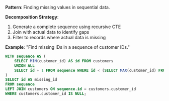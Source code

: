 **Pattern**: Finding missing values in sequential data.

**Decomposition Strategy**:

1. Generate a complete sequence using recursive CTE
2. Join with actual data to identify gaps
3. Filter to records where actual data is missing

**Example**: "Find missing IDs in a sequence of customer IDs."

```SQL
WITH sequence AS (
    SELECT MIN(customer_id) AS id FROM customers
    UNION ALL
    SELECT id + 1 FROM sequence WHERE id < (SELECT MAX(customer_id) FROM customers)
)
SELECT id AS missing_id
FROM sequence
LEFT JOIN customers ON sequence.id = customers.customer_id
WHERE customers.customer_id IS NULL;
```
